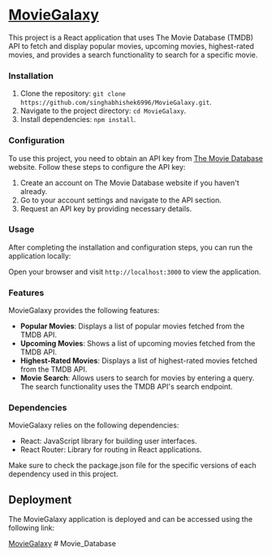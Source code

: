 # [MovieGalaxy](https://main--galaxymovie.netlify.app) #
This project is a React application that uses The Movie Database (TMDB) API to fetch and display popular movies, upcoming movies, highest-rated movies, and provides a search functionality to search for a specific movie.

### Installation
1. Clone the repository: `git clone https://github.com/singhabhishek6996/MovieGalaxy.git`.
2. Navigate to the project directory: `cd MovieGalaxy`.
3. Install dependencies: `npm install`.

### Configuration
To use this project, you need to obtain an API key from [The Movie Database](https://www.themoviedb.org/) website. Follow these steps to configure the API key:

1. Create an account on The Movie Database website if you haven't already.
2. Go to your account settings and navigate to the API section.
3. Request an API key by providing necessary details.

### Usage
After completing the installation and configuration steps, you can run the application locally:

Open your browser and visit `http://localhost:3000` to view the application.

### Features
MovieGalaxy provides the following features:

* **Popular Movies**: Displays a list of popular movies fetched from the TMDB API.
* **Upcoming Movies**: Shows a list of upcoming movies fetched from the TMDB API.
* **Highest-Rated Movies**: Displays a list of highest-rated movies fetched from the TMDB API.
* **Movie Search**: Allows users to search for movies by entering a query. The search functionality uses the TMDB API's search endpoint.

### Dependencies
MovieGalaxy relies on the following dependencies:

* React: JavaScript library for building user interfaces.
* React Router: Library for routing in React applications.

Make sure to check the package.json file for the specific versions of each dependency used in this project.

## Deployment

The MovieGalaxy application is deployed and can be accessed using the following link:

[MovieGalaxy](https://main--galaxymovie.netlify.app)
#   M o v i e _ D a t a b a s e  
 